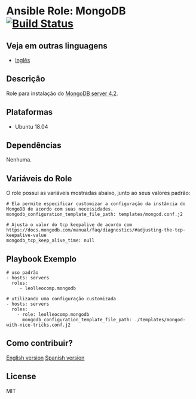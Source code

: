 Ansible Role: MongoDB [![Build Status](https://travis-ci.com/leolleocomp/ansible-role-mongodb.svg?branch=master)](https://travis-ci.com/leolleocomp/ansible-role-mongodb)
=========

Veja em outras linguagens
------------

- [Inglês](README.en.md)

Descrição
------------

Role para instalação do [MongoDB server 4.2](https://docs.mongodb.com/manual/).

Plataformas
------------
- Ubuntu 18.04

Dependências
------------
Nenhuma.


Variáveis do Role
--------------

O role possui as variáveis mostradas abaixo, junto ao seus valores padrão:

    # Ela permite especificar customizar a configuração da instância do MongoDB de acordo com suas necessidades.
    mongodb_configuration_template_file_path: templates/mongod.conf.j2

    # Ajusta o valor do tcp keepalive de acordo com https://docs.mongodb.com/manual/faq/diagnostics/#adjusting-the-tcp-keepalive-value
    mongodb_tcp_keep_alive_time: null


Playbook Exemplo
----------------

    # uso padrão
    - hosts: servers
      roles:
         - leolleocomp.mongodb

    # utilizando uma configuração customizada
    - hosts: servers
      roles:
        - role: leolleocomp.mongodb
          mongodb_configuration_template_file_path: ./templates/mongod-with-nice-tricks.conf.j2

Como contribuir?
-------

[English version](./CONTRIBUTING.md)
[Spanish version](./CONTRIBUTING.es.md)

License
-------

MIT

